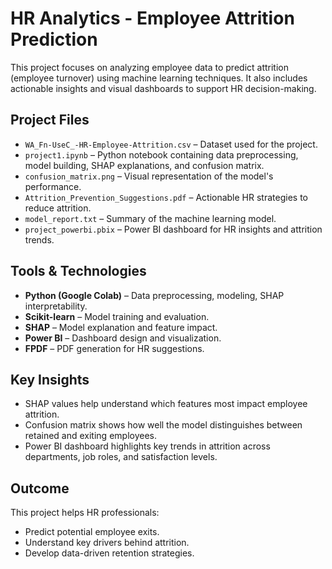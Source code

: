 # HR Analytics - Employee Attrition Prediction

This project focuses on analyzing employee data to predict attrition (employee turnover) using machine learning techniques. It also includes actionable insights and visual dashboards to support HR decision-making.

## Project Files

- `WA_Fn-UseC_-HR-Employee-Attrition.csv` – Dataset used for the project.
- `project1.ipynb` – Python notebook containing data preprocessing, model building, SHAP explanations, and confusion matrix.
- `confusion_matrix.png` – Visual representation of the model's performance.
- `Attrition_Prevention_Suggestions.pdf` – Actionable HR strategies to reduce attrition.
- `model_report.txt` – Summary of the machine learning model.
- `project_powerbi.pbix` – Power BI dashboard for HR insights and attrition trends.

## Tools & Technologies

- **Python (Google Colab)** – Data preprocessing, modeling, SHAP interpretability.
- **Scikit-learn** – Model training and evaluation.
- **SHAP** – Model explanation and feature impact.
- **Power BI** – Dashboard design and visualization.
- **FPDF** – PDF generation for HR suggestions.

## Key Insights

- SHAP values help understand which features most impact employee attrition.
- Confusion matrix shows how well the model distinguishes between retained and exiting employees.
- Power BI dashboard highlights key trends in attrition across departments, job roles, and satisfaction levels.

## Outcome

This project helps HR professionals:
- Predict potential employee exits.
- Understand key drivers behind attrition.
- Develop data-driven retention strategies.


